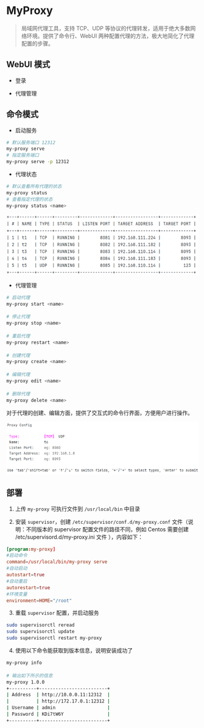 # MyProxy

> 局域网代理工具，支持 TCP、UDP 等协议的代理转发，适用于绝大多数网络环境。提供了命令行、WebUI 两种配置代理的方法，极大地简化了代理配置的步骤。

## WebUI 模式

+ 登录

+ 代理管理

## 命令模式

+ 启动服务

```bash
# 默认服务端口 12312
my-proxy serve
# 指定服务端口
my-proxy serve -p 12312
```

+ 代理状态

```bash
# 默认查看所有代理的状态
my-proxy status
# 查看指定代理的状态
my-proxy status <name>
```

![cli_status.png](./assets/cli_status.png)

+ 代理管理

```bash
# 启动代理
my-proxy start <name>

# 停止代理
my-proxy stop <name>

# 重启代理
my-proxy restart <name>

# 创建代理
my-proxy create <name>

# 编辑代理
my-proxy edit <name>

# 删除代理
my-proxy delete <name>
```

对于代理的创建、编辑方面，提供了交互式的命令行界面，方便用户进行操作。

![cli_create.png](./assets/cli_create.png)

## 部署

1. 上传 `my-proxy` 可执行文件到 `/usr/local/bin` 中目录

2. 安装 `supervisor`，创建 `/etc/supervisor/conf.d/my-proxy.conf` 文件（说明：不同版本的 supervisor 配置文件的路径不同，例如 Centos 需要创建 /etc/supervisord.d/my-proxy.ini 文件 ），内容如下：
```conf
[program:my-proxy]
#启动命令
command=/usr/local/bin/my-proxy serve
#自动启动
autostart=true
#自动重启
autorestart=true
#环境变量
environment=HOME="/root"
```

3. 重载 `supervisor` 配置，并启动服务

```bash
sudo supervisorctl reread
sudo supervisorctl update
sudo supervisorctl restart my-proxy
```

4. 使用以下命令能获取到版本信息，说明安装成功了

```bash
my-proxy info

# 输出如下所示的信息
my-proxy 1.0.0
+----------+-------------------------+
| Address  | http://10.0.0.11:12312  |
|          | http://172.17.0.1:12312 |
| Username | admin                   |
| Password | KDi7tW6Y                |
+----------+-------------------------+
```
